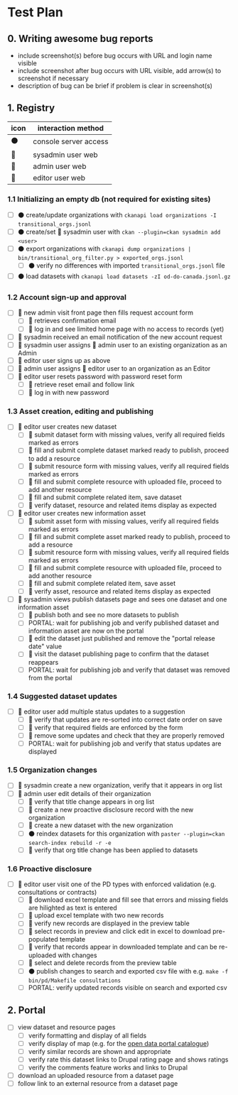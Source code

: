 # Test Plan

## 0. Writing awesome bug reports

- include screenshot(s) before bug occurs with URL and login name visible
- include screenshot after bug occurs with URL visible, add arrow(s) to screenshot if necessary
- description of bug can be brief if problem is clear in screenshot(s) 

## 1. Registry

|icon | interaction method |
| --- | --- |
| ⚫ | console server access |
| 🔴 | sysadmin user web |
| 🔵 | admin user web |
| 🔘 | editor user web |

### 1.1 Initializing an empty db (not required for existing sites)

- [ ] ⚫ create/update organizations with `ckanapi load organizations -I transitional_orgs.jsonl`
- [ ] ⚫ create/set 🔴 sysadmin user with `ckan --plugin=ckan sysadmin add <user>`
- [ ] ⚫ export organizations with `ckanapi dump organizations | bin/transitional_org_filter.py > exported_orgs.jsonl`
  - [ ] ⚫ verify no differences with imported `transitional_orgs.jsonl` file
- [ ] ⚫ load datasets with `ckanapi load datasets -zI od-do-canada.jsonl.gz`

### 1.2 Account sign-up and approval

- [ ] 🔵 new admin visit front page then fills request account form
  - [ ] 🔵 retrieves confirmation email
  - [ ] 🔵 log in and see limited home page with no access to records (yet)
- [ ] 🔴 sysadmin received an email notification of the new account request
- [ ] 🔴 sysadmin user assigns 🔵 admin user to an existing organization as an Admin
- [ ] 🔘 editor user signs up as above
- [ ] 🔵 admin user assigns 🔘 editor user to an organization as an Editor
- [ ] 🔘 editor user resets password with password reset form
  - [ ] 🔘 retrieve reset email and follow link
  - [ ] 🔘 log in with new password

### 1.3 Asset creation, editing and publishing

- [ ] 🔘 editor user creates new dataset
  - [ ] 🔘 submit dataset form with missing values, verify all required fields marked as errors
  - [ ] 🔘 fill and submit complete dataset marked ready to publish, proceed to add a resource
  - [ ] 🔘 submit resource form with missing values, verify all required fields marked as errors
  - [ ] 🔘 fill and submit complete resource with uploaded file, proceed to add another resource
  - [ ] 🔘 fill and submit complete related item, save dataset
  - [ ] 🔘 verify dataset, resource and related items display as expected
- [ ] 🔘 editor user creates new information asset
  - [ ] 🔘 submit asset form with missing values, verify all required fields marked as errors
  - [ ] 🔘 fill and submit complete asset marked ready to publish, proceed to add a resource
  - [ ] 🔘 submit resource form with missing values, verify all required fields marked as errors
  - [ ] 🔘 fill and submit complete resource with uploaded file, proceed to add another resource
  - [ ] 🔘 fill and submit complete related item, save asset
  - [ ] 🔘 verify asset, resource and related items display as expected
- [ ] 🔴 sysadmin views publish datasets page and sees one dataset and one information asset
  - [ ] 🔴 publish both and see no more datasets to publish
  - [ ] PORTAL: wait for publishing job and verify published dataset and information asset are now on the portal
  - [ ] 🔴 edit the dataset just published and remove the "portal release date" value
  - [ ] 🔴 visit the dataset publishing page to confirm that the dataset reappears
  - [ ] PORTAL: wait for publishing job and verify that dataset was removed from the portal

### 1.4 Suggested dataset updates

- [ ] 🔘 editor user add multiple status updates to a suggestion
  - [ ] 🔘 verify that updates are re-sorted into correct date order on save
  - [ ] 🔘 verify that required fields are enforced by the form
  - [ ] 🔘 remove some updates and check that they are properly removed
  - [ ] PORTAL: wait for publishing job and verify that status updates are displayed

### 1.5 Organization changes

- [ ] 🔴 sysadmin create a new organization, verify that it appears in org list
- [ ] 🔵 admin user edit details of their organization
  - [ ] 🔵 verify that title change appears in org list
  - [ ] 🔵 create a new proactive disclosure record with the new organization
  - [ ] 🔵 create a new dataset with the new organization
  - [ ] ⚫ reindex datasets for this organization with `paster --plugin=ckan search-index rebuild -r -e`
  - [ ] 🔵 verify that org title change has been applied to datasets

### 1.6 Proactive disclosure

- [ ] 🔘 editor user visit one of the PD types with enforced validation (e.g. consultations or contracts)
  - [ ] 🔘 download excel template and fill see that errors and missing fields are hilighted as text is entered
  - [ ] 🔘 upload excel template with two new records
  - [ ] 🔘 verify new records are displayed in the preview table
  - [ ] 🔘 select records in preview and click edit in excel to download pre-populated template
  - [ ] 🔘 verify that records appear in downloaded template and can be re-uploaded with changes
  - [ ] 🔘 select and delete records from the preview table
  - [ ] ⚫ publish changes to search and exported csv file with e.g. `make -f bin/pd/Makefile consultations`
  - [ ] PORTAL: verify updated records visible on search and exported csv

## 2. Portal

- [ ] view dataset and resource pages
  - [ ] verify formatting and display of all fields
  - [ ] verify display of map (e.g. for the [open data portal catalogue](https://open.canada.ca/data/en/dataset/c4c5c7f1-bfa6-4ff6-b4a0-c164cb2060f7))
  - [ ] verify similar records are shown and appropriate
  - [ ] verify rate this dataset links to Drupal rating page and shows ratings
  - [ ] verify the comments feature works and links to Drupal
- [ ] download an uploaded resource from a dataset page
- [ ] follow link to an external resource from a dataset page
